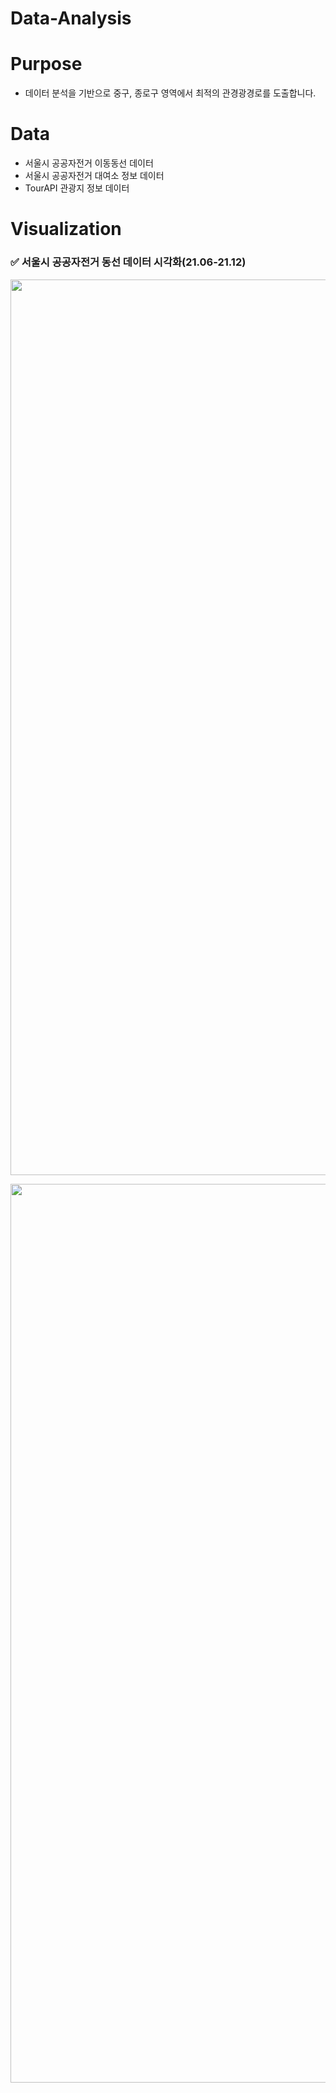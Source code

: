 # Data-Analysis

# Purpose
- 데이터 분석을 기반으로 중구, 종로구 영역에서 최적의 관경광경로를 도출합니다.

# Data
- 서울시 공공자전거 이동동선 데이터
- 서울시 공공자전거 대여소 정보 데이터
- TourAPI 관광지 정보 데이터

# Visualization
### ✅ 서울시 공공자전거 동선 데이터 시각화(21.06-21.12)
<p align="center"><img width="1433" alt="f1f1" src="https://user-images.githubusercontent.com/74298527/178092568-d0bdb55c-ff45-4b4c-91c3-086f6a328bab.png"></p>
<p align="center"><img width="1438" alt="real" src="https://user-images.githubusercontent.com/74298527/178092895-76bd0889-799c-4d5e-b09c-56a886d64911.png"></p>
